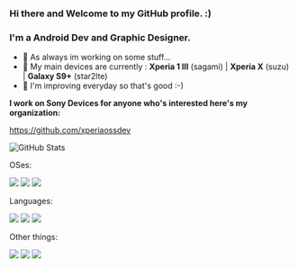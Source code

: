 ### Hi there and Welcome to my GitHub profile. :)

### I'm a Android Dev and Graphic Designer.
- 🔭 As always im working on some stuff...
- 📱 My main devices are currently : **Xperia 1 III** (sagami) | **Xperia X** (suzu) | **Galaxy S9+** (star2lte) 
- 👀 I'm improving everyday so that's good :-)

**I work on Sony Devices for anyone who's interested here's my organization:**

https://github.com/xperiaossdev

![GitHub Stats](https://github-readme-stats.vercel.app/api?username=saku-bruh&theme=radical)

OSes:

[![](https://img.shields.io/badge/Android-13-3DDC84?style=flat-square&logo=android&logoColor=3DDC84)](https://www.android.com/)
[![](https://img.shields.io/badge/Windows-11-00A4EF?style=flat-square&logo=windows&logoColor=00A4EF)](https://www.microsoft.com/windows/get-windows-11/)
[![](https://img.shields.io/badge/BlendOS-Linux-da19e0?style=flat-square&logo=archlinux&logoColor=da19e0)](https://blendos.co/)

Languages:

[![](https://img.shields.io/badge/Bash/PS-000000?style=flat-square&logo=powershell&logoColor=ffffff)](https://www.shell.com/)
[![](https://img.shields.io/badge/TypeScript-cb3837?style=flat-square&logo=TypeScript&logoColor=ffffff)](https://www.typescriptlang.org/)
[![](https://img.shields.io/badge/-CSS-1572B6?style=flat-square&logo=css3&logoColor=white)](https://www.w3.org/Style/CSS/)

 Other things:
 
 [![](https://img.shields.io/badge/-Git-f05032?style=flat-square&logo=git&logoColor=white)](https://git-scm.com/)
 [![](https://img.shields.io/badge/-NPM-cb3837?style=flat-square&logo=npm&logoColor=white)](https://npmjs.com/)
 [![](https://img.shields.io/badge/-Node.js-43853d?style=flat-square&logo=node.js&logoColor=ffffff)](https://nodejs.org/)
